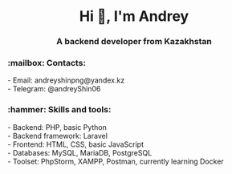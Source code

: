 <h1 align="center">Hi 👋, I'm Andrey</h1>
<h3 align="center">A backend developer from Kazakhstan</h3>

<h3 align="left">:mailbox: Contacts:</h3>
<p align="left">
  - Email: andreyshinpng@yandex.kz<br>
  - Telegram: @andreyShin06
</p>

<h3 align="left">:hammer: Skills and tools:</h3>
- Backend: PHP, basic Python<br>
- Backend framework: Laravel<br>
- Frontend: HTML, CSS, basic JavaScript<br>
- Databases: MySQL, MariaDB, PostgreSQL<br>
- Toolset: PhpStorm, XAMPP, Postman, currently learning Docker
